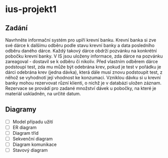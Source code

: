 # ius-projekt1

## Zadání

Navrhněte informační systém pro upíří krevní banku. Krevní banka si zve své dárce k dalšímu odběru podle stavu krevní banky a data posledního odběru daného dárce. Každý takový dárce obdrží pozvánku na konkrétní pobočku krevní banky. V IS jsou uloženy informace, zda dárce na pozvánku zareagoval - dostavil se k odběru či nikoliv. Před vlastním odběrem dárce podstoupí test, zda mu může být odebrána krev, pokud je test v pořádku je dárci odebrána krev (jedna dávka), která dále musí znovu podstoupit test, z něhož se vyhodnotí její vhodnost ke konzumaci. Vzniklou dávku si u krevní banky mohou rezervovat různí klienti, o nichž je v databázi uložen záznam. Rezervace se provádí pro zadané množství dávek u pobočky, na které je materiál uskladněn, na určité datum.

## Diagramy

- [ ] Model případu užití
- [ ] ER diagram
- [ ] Diagram tříd
- [ ] Sekvenční diagram
- [ ] Diagram komunikace
- [ ] Stavový diagram